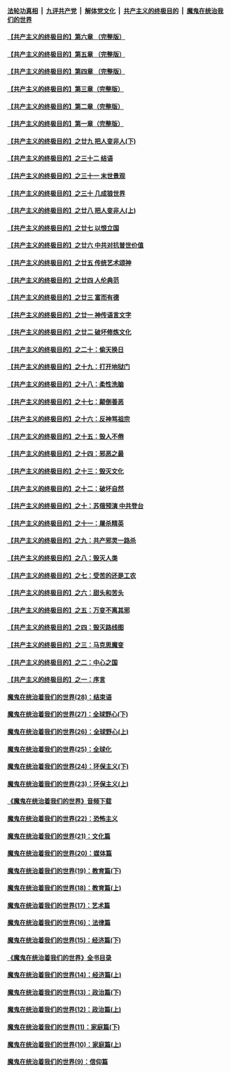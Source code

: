 

####  [法轮功真相](../../../../basic/blob/master/README.md?t=04062201) &nbsp;|&nbsp; [九评共产党](../../../../9ping.md/blob/master/README.md?t=04062201) &nbsp;|&nbsp; [解体党文化](../../../../jtdwh.md/blob/master/README.md?t=04062201)  &nbsp;|&nbsp; [共产主义的终极目的](../../../../gczydzjmd.md/blob/master/README.md?t=04062201) &nbsp;|&nbsp; [魔鬼在统治我们的世界](../../../../mgztzwmdsj.md/blob/master/README.md?t=04062201) 

#### [【共产主义的终极目的】第六章 （完整版）](../pages/nsc422/n11428913.md?t=04062201) 

#### [【共产主义的终极目的】第五章 （完整版）](../pages/nsc422/n11428912.md?t=04062201) 

#### [【共产主义的终极目的】第四章 （完整版）](../pages/nsc422/n11428907.md?t=04062201) 

#### [【共产主义的终极目的】第三章（完整版）](../pages/nsc422/n11428848.md?t=04062201) 

#### [【共产主义的终极目的】第二章（完整版）](../pages/nsc422/n11428831.md?t=04062201) 

#### [【共产主义的终极目的】第一章（完整版）](../pages/nsc422/n11417651.md?t=04062201) 

#### [【共产主义的终极目的】之廿九 把人变非人(下)](../pages/nsc422/n11344140.md?t=04062201) 

#### [【共产主义的终极目的】之三十二 结语](../pages/nsc422/n11360535.md?t=04062201) 

#### [【共产主义的终极目的】之三十一 末世景观](../pages/nsc422/n11351129.md?t=04062201) 

#### [【共产主义的终极目的】之三十 几成狼世界](../pages/nsc422/n11348280.md?t=04062201) 

#### [【共产主义的终极目的】之廿八 把人变非人(上)](../pages/nsc422/n11340492.md?t=04062201) 

#### [【共产主义的终极目的】之廿七 以恨立国](../pages/nsc422/n11336944.md?t=04062201) 

#### [【共产主义的终极目的】之廿六 中共对抗普世价值](../pages/nsc422/n11324785.md?t=04062201) 

#### [【共产主义的终极目的】之廿五 传统艺术颂神](../pages/nsc422/n11296396.md?t=04062201) 

#### [【共产主义的终极目的】之廿四 人伦典范](../pages/nsc422/n11296397.md?t=04062201) 

#### [【共产主义的终极目的】之廿三 富而有德](../pages/nsc422/n11283598.md?t=04062201) 

#### [【共产主义的终极目的】之廿一 神传语言文字](../pages/nsc422/n11263265.md?t=04062201) 

#### [【共产主义的终极目的】之廿二 破坏修炼文化](../pages/nsc422/n11245728.md?t=04062201) 

#### [【共产主义的终极目的】之二十：偷天换日](../pages/nsc422/n11238846.md?t=04062201) 

#### [【共产主义的终极目的】之十九：打开地狱门](../pages/nsc422/n11206376.md?t=04062201) 

#### [【共产主义的终极目的】之十八：柔性洗脑](../pages/nsc422/n11199994.md?t=04062201) 

#### [【共产主义的终极目的】之十七：颠倒善恶](../pages/nsc422/n11179782.md?t=04062201) 

#### [【共产主义的终极目的】之十六：反神骂祖宗](../pages/nsc422/n11166798.md?t=04062201) 

#### [【共产主义的终极目的】之十五：毁人不倦](../pages/nsc422/n11166792.md?t=04062201) 

#### [【共产主义的终极目的】之十四：邪恶之最](../pages/nsc422/n11150249.md?t=04062201) 

#### [【共产主义的终极目的】之十三：毁灭文化](../pages/nsc422/n11135227.md?t=04062201) 

#### [【共产主义的终极目的】之十二：破坏自然](../pages/nsc422/n11135214.md?t=04062201) 

#### [【共产主义的终极目的】之十：苏俄预演 中共登台](../pages/nsc422/n11118424.md?t=04062201) 

#### [【共产主义的终极目的】之十一：屠杀精英](../pages/nsc422/n11118442.md?t=04062201) 

#### [【共产主义的终极目的】之九：共产邪灵一路杀](../pages/nsc422/n11114139.md?t=04062201) 

#### [【共产主义的终极目的】之八：毁灭人类](../pages/nsc422/n11108503.md?t=04062201) 

#### [【共产主义的终极目的】之七：受苦的还是工农](../pages/nsc422/n11101809.md?t=04062201) 

#### [【共产主义的终极目的】之六：甜头和苦头](../pages/nsc422/n11096971.md?t=04062201) 

#### [【共产主义的终极目的】之五：万变不离其邪](../pages/nsc422/n11091285.md?t=04062201) 

#### [【共产主义的终极目的】之四：毁灭路线图](../pages/nsc422/n11086284.md?t=04062201) 

#### [【共产主义的终极目的】之三：马克思魔变](../pages/nsc422/n11061941.md?t=04062201) 

#### [【共产主义的终极目的】之二：中心之国](../pages/nsc422/n11047728.md?t=04062201) 

#### [【共产主义的终极目的】之一：序言](../pages/nsc422/n11086077.md?t=04062201) 

#### [魔鬼在统治着我们的世界(28)：结束语](../pages/nsc422/n10936246.md?t=04062201) 

#### [魔鬼在统治着我们的世界(27)：全球野心(下)](../pages/nsc422/n10928319.md?t=04062201) 

#### [魔鬼在统治着我们的世界(26)：全球野心(上)](../pages/nsc422/n10900318.md?t=04062201) 

#### [魔鬼在统治着我们的世界(25)：全球化](../pages/nsc422/n10788205.md?t=04062201) 

#### [魔鬼在统治着我们的世界(24)：环保主义(下)](../pages/nsc422/n10695307.md?t=04062201) 

#### [魔鬼在统治着我们的世界(23)：环保主义(上)](../pages/nsc422/n10688613.md?t=04062201) 

#### [《魔鬼在统治着我们的世界》音频下载](../pages/nsc422/n10635553.md?t=04062201) 

#### [魔鬼在统治着我们的世界(22)：恐怖主义](../pages/nsc422/n10614727.md?t=04062201) 

#### [魔鬼在统治着我们的世界(21)：文化篇](../pages/nsc422/n10597706.md?t=04062201) 

#### [魔鬼在统治着我们的世界(20)：媒体篇](../pages/nsc422/n10586579.md?t=04062201) 

#### [魔鬼在统治着我们的世界(19)：教育篇(下)](../pages/nsc422/n10564808.md?t=04062201) 

#### [魔鬼在统治着我们的世界(18)：教育篇(上)](../pages/nsc422/n10526970.md?t=04062201) 

#### [魔鬼在统治着我们的世界(17)：艺术篇](../pages/nsc422/n10499093.md?t=04062201) 

#### [魔鬼在统治着我们的世界(16)：法律篇](../pages/nsc422/n10485969.md?t=04062201) 

#### [魔鬼在统治着我们的世界(15)：经济篇(下)](../pages/nsc422/n10469975.md?t=04062201) 

#### [《魔鬼在统治着我们的世界》全书目录](../pages/nsc422/n10464261.md?t=04062201) 

#### [魔鬼在统治着我们的世界(14)：经济篇(上)](../pages/nsc422/n10457370.md?t=04062201) 

#### [魔鬼在统治着我们的世界(13)：政治篇(下)](../pages/nsc422/n10448270.md?t=04062201) 

#### [魔鬼在统治着我们的世界(12)：政治篇(上)](../pages/nsc422/n10444576.md?t=04062201) 

#### [魔鬼在统治着我们的世界(11)：家庭篇(下)](../pages/nsc422/n10440961.md?t=04062201) 

#### [魔鬼在统治着我们的世界(10)：家庭篇(上)](../pages/nsc422/n10435448.md?t=04062201) 

#### [魔鬼在统治着我们的世界(9)：信仰篇](../pages/nsc422/n10432159.md?t=04062201) 

